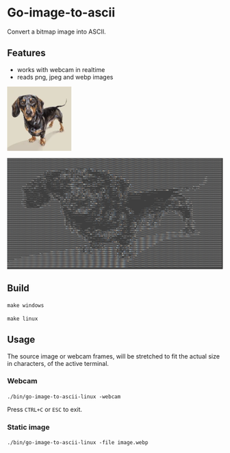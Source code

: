 # Go-image-to-ascii

Convert a bitmap image into ASCII.

## Features

- works with webcam in realtime
- reads png, jpeg and webp images

![source image](examples/image.webp)

![resulting image](examples/image_ascii.png)

## Build

```make windows```

```make linux```

## Usage

The source image or webcam frames, will be stretched to fit the actual size in characters, of the active terminal.

### Webcam

```./bin/go-image-to-ascii-linux -webcam```

Press ```CTRL+C``` or ```ESC``` to exit.

### Static image

```./bin/go-image-to-ascii-linux -file image.webp```
